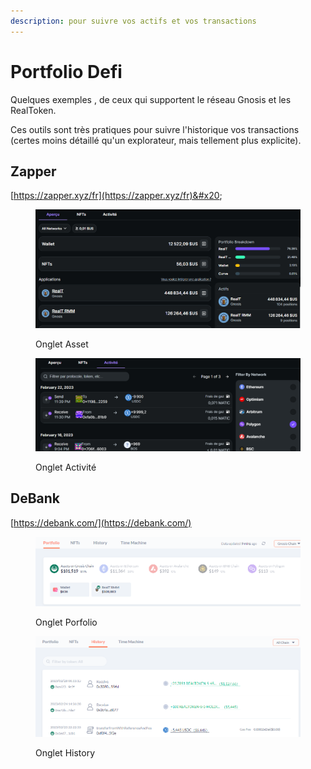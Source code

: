 ```yaml
---
description: pour suivre vos actifs et vos transactions
---
```


# Portfolio Defi

Quelques exemples , de ceux qui supportent le réseau Gnosis et les RealToken.

Ces outils sont très pratiques pour suivre l'historique vos transactions (certes moins détaillé qu'un explorateur, mais tellement plus explicite).

## Zapper

&#x20;                                              [https://zapper.xyz/fr](https://zapper.xyz/fr)&#x20;

<figure><img src="../../.gitbook/assets/image (58).png" alt=""><figcaption><p>Onglet Asset</p></figcaption></figure>

<figure><img src="../../.gitbook/assets/image (46).png" alt=""><figcaption><p>Onglet Activité</p></figcaption></figure>

## DeBank

&#x20;                                               [https://debank.com/](https://debank.com/)

<figure><img src="../../.gitbook/assets/image (32).png" alt=""><figcaption><p>Onglet Porfolio</p></figcaption></figure>

<figure><img src="../../.gitbook/assets/image (44).png" alt=""><figcaption><p>Onglet History</p></figcaption></figure>
